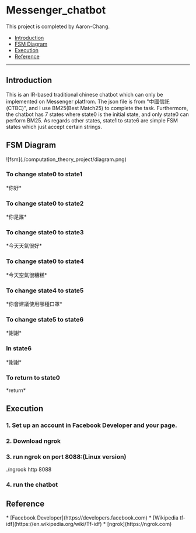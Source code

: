 # Messenger_chatbot

This project is completed by Aaron-Chang.


*   [Introduction](#intro)
*   [FSM Diagram](#diagram)
*   [Execution](#exec)
*   [Reference](#ref)
*  *  *
<h2 id="intro">Introduction</h2>
    This is an IR-based traditional chinese chatbot which can only be implemented on Messenger platfrom. The json file is from "中國信託(CTBC)", and I use BM25(Best Match25) to complete the task. Furthermore, the chatbot has 7 states where state0 is the initial state, and only state0 can perform BM25. As regards other states, state1 to state6 are simple FSM states which just accept certain strings.
<h2 id="diagram">FSM Diagram</h2>
![fsm](./computation_theory_project/diagram.png)
<h3>To change state0 to state1</h3>
    *你好*
<h3>To change state0 to state2</h3>
    *你是誰*
<h3>To change state0 to state3</h3>
    *今天天氣很好*
<h3>To change state0 to state4</h3>
    *今天空氣很糟糕*
<h3>To change state4 to state5</h3>
    *你會建議使用哪種口罩*
<h3>To change state5 to state6</h3>
    *謝謝*
<h3>In state6</h3>
    *謝謝*
<h3>To return to state0</h3>
    *return*
<h2 id="exec">Execution</h2>
<h3>1. Set up an account in Facebook Developer and your page.</h3>
<h3>2. Download ngrok</h3>
<h3>3. run ngrok on port 8088:(Linux version)</h3>
    ./ngrook http 8088
<h3>4. run the chatbot</h3>
<h2 id="ref">Reference</h2>
* [Facebook Developer](https://developers.facebook.com)
* [Wikipedia tf-idf](https://en.wikipedia.org/wiki/Tf-idf)
* [ngrok](https://ngrok.com)
